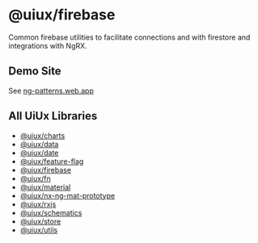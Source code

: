 # @uiux/firebase

Common firebase utilities to facilitate connections and with firestore and 
integrations with NgRX.

## Demo Site

See [ng-patterns.web.app](https://ng-patterns.web.app/)

## All UiUx Libraries

- [@uiux/charts](https://uiux-docs-charts.web.app/index.html)
- [@uiux/data](https://uiux-docs-data.web.app/index.html)
- [@uiux/date](https://uiux-docs-date.web.app/index.html)
- [@uiux/feature-flag](https://uiux-docs-feature-flag.web.app/index.html)
- [@uiux/firebase](https://uiux-docs-firebase.web.app/index.html)
- [@uiux/fn](https://uiux-docs-fn.web.app/index.html)
- [@uiux/material](https://uiux-docs-material.web.app/index.html)
- [@uiux/nx-ng-mat-prototype](https://uiux-docs-nx-ng-mat-prototype.web.app/index.html)
- [@uiux/rxjs](https://uiux-docs-rxjs.web.app/index.html)
- [@uiux/schematics](https://uiux-docs-schematics.web.app/index.html)
- [@uiux/store](https://uiux-docs-store.web.app/index.html)
- [@uiux/utils](https://uiux-docs-utils.web.app/index.html)

